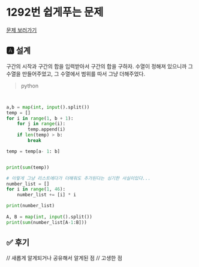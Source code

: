 
# 1292번 쉽게푸는 문제
[문제 보러가기](https://www.acmicpc.net/problem/1292)

## 🅰 설계
구간의 시작과 구간의 합을 입력받아서 구간의 합을 구하자.
수열이 정해져 있으니까 그 수열을 만들어주었고, 그 수열에서 범위를 따서 그냥 더해주었다.


> python

```py


a,b = map(int, input().split())
temp = []
for i in range(1, b + 1):
    for j in range(i):
        temp.append(i)
    if len(temp) > b:
        break

temp = temp[a- 1: b]


print(sum(temp))
```

```py
# 이렇게 그냥 리스트에다가 더해줘도 추가된다는 싱기한 사실이있다...
number_list = []
for i in range(1, 46):
    number_list += [i] * i

print(number_list)
    
A, B = map(int, input().split())
print(sum(number_list[A-1:B]))
```

## ✅ 후기
// 새롭게 알게되거나 공유해서 알게된 점
// 고생한 점
